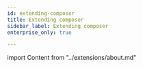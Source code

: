 ```yaml
---
id: extending-composer
title: Extending composer
sidebar_label: Extending composer
enterprise_only: true

---
```


import Content from "../extensions/about.md"

<Content />